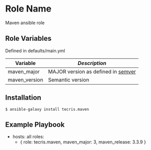 Role Name
=========

Maven ansible role

Role Variables
--------------

Defined in defaults/main.yml

|**Variable**  | *Description* |
| ------------- | ------------- |
| maven_major | MAJOR version as defined in [semver](http://semver.org/) |
| maven_version | Semantic version|

Installation
------------

 `$ ansible-galaxy install tecris.maven`

Example Playbook
----------------

 - hosts: all
   roles:
     - { role: tecris.maven, maven_major: 3, maven_release: 3.3.9 }
